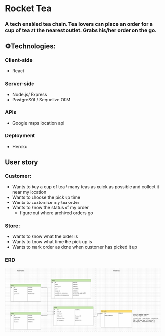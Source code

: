 # Rocket Tea

### A tech enabled tea chain. Tea lovers can place an order for a cup of tea at the nearest outlet. Grabs his/her order on the go.

## ⚙️Technologies:

### Client-side:

- React

### Server-side

- Node.js/ Express
- PostgreSQL/ Sequelize ORM

### APIs

- Google maps location api

### Deployment

- Heroku

## User story

### Customer:

- Wants to buy a cup of tea / many teas as quick as possible and collect it near my location
- Wants to choose the pick up time
- Wants to customize my tea order
- Wants to know the status of my order
  - figure out where archived orders go

### Store:

- Wants to know what the order is
- Wants to know what time the pick up is
- Wants to mark order as done when customer has picked it up

### ERD

<img src="public/erd.jpg">
